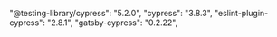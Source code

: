 "@testing-library/cypress": "5.2.0",
"cypress": "3.8.3",
"eslint-plugin-cypress": "2.8.1",
"gatsby-cypress": "0.2.22",
